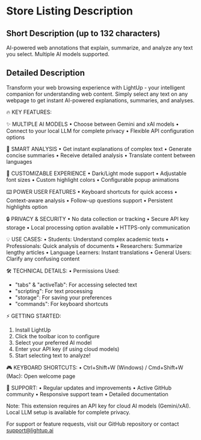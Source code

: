 # Store Listing Description

## Short Description (up to 132 characters)
AI-powered web annotations that explain, summarize, and analyze any text you select. Multiple AI models supported.

## Detailed Description

Transform your web browsing experience with LightUp - your intelligent companion for understanding web content. Simply select any text on any webpage to get instant AI-powered explanations, summaries, and analyses.

🔥 KEY FEATURES:

✨ MULTIPLE AI MODELS
• Choose between Gemini and xAI models
• Connect to your local LLM for complete privacy
• Flexible API configuration options

🎯 SMART ANALYSIS
• Get instant explanations of complex text
• Generate concise summaries
• Receive detailed analysis
• Translate content between languages

🎨 CUSTOMIZABLE EXPERIENCE
• Dark/Light mode support
• Adjustable font sizes
• Custom highlight colors
• Configurable popup animations

⌨️ POWER USER FEATURES
• Keyboard shortcuts for quick access
• Context-aware analysis
• Follow-up questions support
• Persistent highlights option

🔒 PRIVACY & SECURITY
• No data collection or tracking
• Secure API key storage
• Local processing option available
• HTTPS-only communication

💡 USE CASES:
• Students: Understand complex academic texts
• Professionals: Quick analysis of documents
• Researchers: Summarize lengthy articles
• Language Learners: Instant translations
• General Users: Clarify any confusing content

🛠️ TECHNICAL DETAILS:
• Permissions Used:
  - "tabs" & "activeTab": For accessing selected text
  - "scripting": For text processing
  - "storage": For saving your preferences
  - "commands": For keyboard shortcuts

⚡️ GETTING STARTED:
1. Install LightUp
2. Click the toolbar icon to configure
3. Select your preferred AI model
4. Enter your API key (if using cloud models)
5. Start selecting text to analyze!

🎮 KEYBOARD SHORTCUTS:
• Ctrl+Shift+W (Windows) / Cmd+Shift+W (Mac): Open welcome page

💪 SUPPORT:
• Regular updates and improvements
• Active GitHub community
• Responsive support team
• Detailed documentation

Note: This extension requires an API key for cloud AI models (Gemini/xAI). Local LLM setup is available for complete privacy.

For support or feature requests, visit our GitHub repository or contact support@lightup.ai 